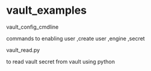 # vault_examples

vault_config_cmdline

commands to enabling user ,create user ,engine ,secret

vault_read.py

to read vault secret from vault using python 
